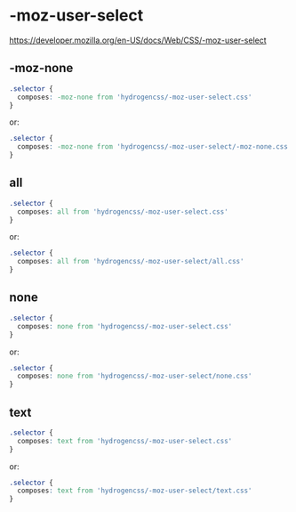 # -moz-user-select

https://developer.mozilla.org/en-US/docs/Web/CSS/-moz-user-select

## -moz-none
```css
.selector {
  composes: -moz-none from 'hydrogencss/-moz-user-select.css'
}
```

or:
```css
.selector {
  composes: -moz-none from 'hydrogencss/-moz-user-select/-moz-none.css'
}
```

## all
```css
.selector {
  composes: all from 'hydrogencss/-moz-user-select.css'
}
```

or:
```css
.selector {
  composes: all from 'hydrogencss/-moz-user-select/all.css'
}
```

## none
```css
.selector {
  composes: none from 'hydrogencss/-moz-user-select.css'
}
```

or:
```css
.selector {
  composes: none from 'hydrogencss/-moz-user-select/none.css'
}
```

## text
```css
.selector {
  composes: text from 'hydrogencss/-moz-user-select.css'
}
```

or:
```css
.selector {
  composes: text from 'hydrogencss/-moz-user-select/text.css'
}
```

